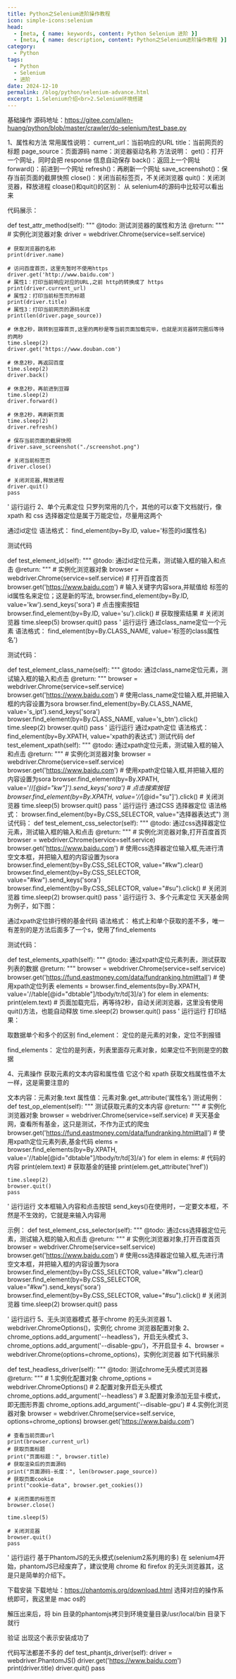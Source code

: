 ```yaml
---
title: Python之Selenium进阶操作教程
icon: simple-icons:selenium
head:
  - [meta, { name: keywords, content: Python Selenium 进阶 }]
  - [meta, { name: description, content: Python之Selenium进阶操作教程 }]
category:
  - Python
tags:
  - Python
  - Selenium
  - 进阶
date: 2024-12-10
permalink: /blog/python/selenium-advance.html
excerpt: 1.Selenium介绍<br>2.Selenium环境搭建
---
```


基础操作
源码地址：https://gitee.com/allen-huang/python/blob/master/crawler/do-selenium/test_base.py

1、属性和方法
常用属性说明：
current_url：当前响应的URL
title：当前网页的标题
page_source：页面源码
name：浏览器驱动名称
方法说明：
get()：打开一个网址，同时会把 response 信息自动保存
back()：返回上一个网址
forward()：前进到一个网址
refresh()：再刷新一个网址
save_screenshot()：保存当前页面的截屏快照
close()：关闭当前标签页，不关闭浏览器
quit()：关闭浏览器，释放进程
cloase()和quit()的区别：
从 selenium4的源码中比较可以看出来

代码展示：

def test_attr_method(self):
    """
    @todo: 测试浏览器的属性和方法
    @return:
    """
    # 实例化浏览器对象
    driver = webdriver.Chrome(service=self.service)

    # 获取浏览器的名称
    print(driver.name)

    # 访问百度首页，这里先暂时不使用https
    driver.get('http://www.baidu.com')
    # 属性1：打印当前响应对应的URL,之前 http的转换成了 https
    print(driver.current_url)
    # 属性2：打印当前标签页的标题
    print(driver.title)
    # 属性3：打印当前网页的源码长度
    print(len(driver.page_source))

    # 休息2秒，跳转到豆瓣首页,这里的两秒是等当前页面加载完毕，也就是浏览器转完圈后等待的两秒
    time.sleep(2)
    driver.get('https://www.douban.com')

    # 休息2秒，再返回百度
    time.sleep(2)
    driver.back()

    # 休息2秒，再前进到豆瓣
    time.sleep(2)
    driver.forward()

    # 休息2秒，再刷新页面
    time.sleep(2)
    driver.refresh()

    # 保存当前页面的截屏快照
    driver.save_screenshot("./screenshot.png")

    # 关闭当前标签页
    driver.close()

    # 关闭浏览器,释放进程
    driver.quit()
    pass
'
运行运行
2、单个元素定位
只罗列常用的几个，其他的可以查下文档就行，像 xpath 和 css 选择器定位是属于万能定位，尽量用这两个

通过id定位
语法格式：
find_element(by=By.ID, value='标签的id属性名)

测试代码

def test_element_id(self):
    """
    @todo: 通过id定位元素，测试输入框的输入和点击
    @return:
    """
    # 实例化浏览器对象
    browser = webdriver.Chrome(service=self.service)
    # 打开百度首页
    browser.get('https://www.baidu.com')
    # 输入关键字内容sora,并赋值给 标签的id属性名来定位；这是新的写法,
    browser.find_element(by=By.ID, value='kw').send_keys('sora')
    # 点击搜索按钮
    browser.find_element(by=By.ID, value='su').click()
    # 获取搜索结果
    # 关闭浏览器
    time.sleep(5)
    browser.quit()
    pass
'
运行运行
通过class_name定位一个元素
语法格式：
find_element(by=By.CLASS_NAME, value='标签的class属性名')

测试代码：

def test_element_class_name(self):
    """
    @todo: 通过class_name定位元素，测试输入框的输入和点击
    @return:
    """
    browser = webdriver.Chrome(service=self.service)
    browser.get('https://www.baidu.com')
    # 使用class_name定位输入框,并把输入框的内容设置为sora
    browser.find_element(by=By.CLASS_NAME, value='s_ipt').send_keys('sora')
    browser.find_element(by=By.CLASS_NAME, value='s_btn').click()
    time.sleep(2)
    browser.quit()
    pass
'
运行运行
通过xpath定位
语法格式：
find_element(by=By.XPATH, value='xpath的表达式')
测试代码
def test_element_xpath(self):
    """
    @todo: 通过xpath定位元素，测试输入框的输入和点击
    @return:
    """
    # 实例化浏览器对象
    browser = webdriver.Chrome(service=self.service)
    browser.get('https://www.baidu.com')
    # 使用xpath定位输入框,并把输入框的内容设置为sora
    browser.find_element(by=By.XPATH, value='//*[@id="kw"]').send_keys('sora')
    # 点击搜索按钮
    browser.find_element(by=By.XPATH, value='//*[@id="su"]').click()
    # 关闭浏览器
    time.sleep(5)
    browser.quit()
    pass
'
运行运行
通过CSS 选择器定位
语法格式：
browser.find_element(by=By.CSS_SELECTOR, value="选择器表达式")
测试代码：
def test_element_css_selector(self):
    """
    @todo: 通过css选择器定位元素，测试输入框的输入和点击
    @return:
    """
    # 实例化浏览器对象,打开百度首页
    browser = webdriver.Chrome(service=self.service)
    browser.get('https://www.baidu.com')
    # 使用css选择器定位输入框,先进行清空文本框，并把输入框的内容设置为sora
    browser.find_element(by=By.CSS_SELECTOR, value="#kw").clear()
    browser.find_element(by=By.CSS_SELECTOR, value="#kw").send_keys('sora')
    browser.find_element(by=By.CSS_SELECTOR, value="#su").click()
    # 关闭浏览器
    time.sleep(2)
    browser.quit()
    pass
'
运行运行
3、多个元素定位
天天基金网为例子，如下图：


通过xpath定位排行榜的基金代码
语法格式：
格式上和单个获取的差不多，唯一有差别的是方法后面多了一个s，使用了find_elements

测试代码：

def test_elements_xpath(self):
    """
    @todo: 通过xpath定位元素列表，测试获取列表的数据
    @return:
    """
    browser = webdriver.Chrome(service=self.service)
    browser.get('https://fund.eastmoney.com/data/fundranking.html#tall')
    # 使用xpath定位列表
    elements = browser.find_elements(by=By.XPATH, value='//table[@id="dbtable"]/tbody/tr/td[3]/a')
    for elem in elements:
        print(elem.text)
    # 页面加载完后，再等待2秒，自动关闭浏览器，这里没有使用quit()方法，也能自动释放
    time.sleep(2)
    browser.quit()
    pass
'
运行运行
打印结果：


取数据单个和多个的区别
find_element：
定位的是元素的对象，定位不到报错

find_elements：
定位的是列表，列表里面存元素对象，如果定位不到则是空的数据

4、元素操作
获取元素的文本内容和属性值
它这个和 xpath 获取文档属性值不太一样，这是需要注意的

文本内容：元素对象.text
属性值：元素对象.get_attribute(‘属性名’)
测试用例：
def test_op_element(self):
    """
    测试获取元素的文本内容
    @return:
    """
    # 实例化浏览器对象
    browser = webdriver.Chrome(service=self.service)
    # 天天基金网，查看所有基金，这只是测试，不作为正式的爬虫
    browser.get('https://fund.eastmoney.com/data/fundranking.html#tall')
    # 使用xpath定位元素列表,基金代码
    elems = browser.find_elements(by=By.XPATH, value='//table[@id="dbtable"]/tbody/tr/td[3]/a')
    for elem in elems:
        # 代码的内容
        print(elem.text)
        # 获取基金的链接
        print(elem.get_attribute('href'))

    time.sleep(2)
    browser.quit()
    pass

'
运行运行
文本框输入内容和点击按钮
send_keys()在使用时，一定要文本框，不然是不生效的，它就是来输入内容用

示例：
def test_element_css_selector(self):
    """
    @todo: 通过css选择器定位元素，测试输入框的输入和点击
    @return:
    """
    # 实例化浏览器对象,打开百度首页
    browser = webdriver.Chrome(service=self.service)
    browser.get('https://www.baidu.com')
    # 使用css选择器定位输入框,先进行清空文本框，并把输入框的内容设置为sora
    browser.find_element(by=By.CSS_SELECTOR, value="#kw").clear()
    browser.find_element(by=By.CSS_SELECTOR, value="#kw").send_keys('sora')
    browser.find_element(by=By.CSS_SELECTOR, value="#su").click()
    # 关闭浏览器
    time.sleep(2)
    browser.quit()
    pass

'
运行运行
5、无头浏览器模式
基于chrome 的无头浏览器
1、webdriver.ChromeOptions()，实例化 chrome 浏览器配置对象
2、chrome_options.add_argument('--headless')，开启无头模式
3、chrome_options.add_argument('--disable-gpu')，不开启显卡
4、browser = webdriver.Chrome(options=chrome_options)，实例化浏览器
如下代码展示

def test_headless_driver(self):
    """
    @todo: 测试chrome无头模式浏览器
    @return:
    """
    # 1.实例化配置对象
    chrome_options = webdriver.ChromeOptions()
    # 2.配置对象开启无头模式
    chrome_options.add_argument('--headless')
    # 3.配置对象添加无显卡模式，即无图形界面
    chrome_options.add_argument('--disable-gpu')
    # 4.实例化浏览器对象
    browser = webdriver.Chrome(service=self.service, options=chrome_options)
    browser.get('https://www.baidu.com')

    # 查看当前页面url
    print(browser.current_url)
    # 获取页面标题
    print("页面标题：", browser.title)
    # 获取渲染后的页面源码
    print("页面源码-长度：", len(browser.page_source))
    # 获取页面cookie
    print("cookie-data", browser.get_cookies())

    # 关闭页面的标签页
    browser.close()

    time.sleep(5)

    # 关闭浏览器
    browser.quit()
    pass

'
运行运行
基于PhantomJS的无头模式(selenium2系列用的多)
在 selenium4开始，phantomJS已经废弃了，建议使用 chrome 和 firefox 的无头浏览器其，这是只是简单的介绍下。

下载安装
下载地址：https://phantomjs.org/download.html
选择对应的操作系统即可，我这里是 mac os的

解压出来后，将 bin 目录的phantomjs拷贝到环境变量目录/usr/local/bin 目录下就行

验证
出现这个表示安装成功了

代码写法都差不多的
def test_phantjs_driver(self):
    driver = webdriver.PhantomJS()
    driver.get('https://www.baidu.com')
    print(driver.title)
    driver.quit()
    pass